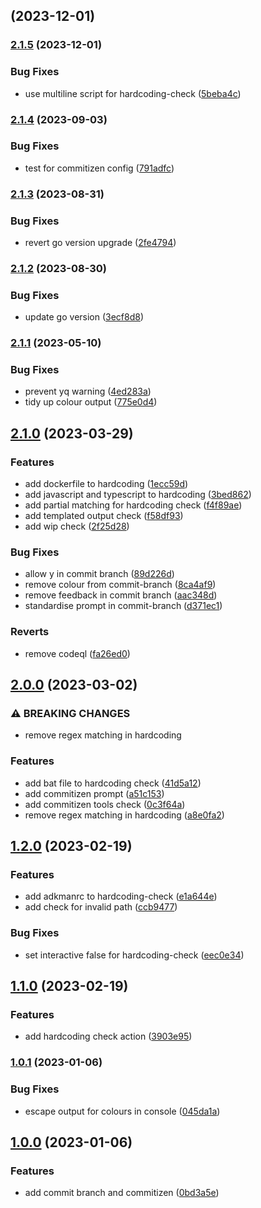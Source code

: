 ## [](https://github.com/aps831/trunk-io-plugins/compare/v2.1.5...v) (2023-12-01)

### [2.1.5](https://github.com/aps831/trunk-io-plugins/compare/v2.1.4...v2.1.5) (2023-12-01)


### Bug Fixes

* use multiline script for hardcoding-check ([5beba4c](https://github.com/aps831/trunk-io-plugins/commit/5beba4c0ed355aabbe464f19dca009e9b1452765))

### [2.1.4](https://github.com/aps831/trunk-io-plugins/compare/v2.1.3...v2.1.4) (2023-09-03)


### Bug Fixes

* test for commitizen config ([791adfc](https://github.com/aps831/trunk-io-plugins/commit/791adfce4d181d80d86b4e8b45d4ac1cfe1d3dbe))

### [2.1.3](https://github.com/aps831/trunk-io-plugins/compare/v2.1.2...v2.1.3) (2023-08-31)


### Bug Fixes

* revert go version upgrade ([2fe4794](https://github.com/aps831/trunk-io-plugins/commit/2fe479486d4fc2bcc25942c39067e287b7212c52))

### [2.1.2](https://github.com/aps831/trunk-io-plugins/compare/v2.1.1...v2.1.2) (2023-08-30)


### Bug Fixes

* update go version ([3ecf8d8](https://github.com/aps831/trunk-io-plugins/commit/3ecf8d8a96d4c85ed789a96563958084e33ba715))

### [2.1.1](https://github.com/aps831/trunk-io-plugins/compare/v2.1.0...v2.1.1) (2023-05-10)


### Bug Fixes

* prevent yq warning ([4ed283a](https://github.com/aps831/trunk-io-plugins/commit/4ed283ab6c4b85af919a17004e876ca8bf5df119))
* tidy up colour output ([775e0d4](https://github.com/aps831/trunk-io-plugins/commit/775e0d4ef463b85881919117a0bff7c3bedc8ad3))

## [2.1.0](https://github.com/aps831/trunk-io-plugins/compare/v2.0.0...v2.1.0) (2023-03-29)


### Features

* add dockerfile to hardcoding ([1ecc59d](https://github.com/aps831/trunk-io-plugins/commit/1ecc59da087e6ba39ce716c222a3b561bc518888))
* add javascript and typescript to hardcoding ([3bed862](https://github.com/aps831/trunk-io-plugins/commit/3bed86250ae0ede0599564f6d351cc9ce08ee961))
* add partial matching for hardcoding check ([f4f89ae](https://github.com/aps831/trunk-io-plugins/commit/f4f89aeed8861f8f7a38b561fde5fcca6f019f1f))
* add templated output check ([f58df93](https://github.com/aps831/trunk-io-plugins/commit/f58df93b2dc8984c72a26ade2a1579cbb0719c40))
* add wip check ([2f25d28](https://github.com/aps831/trunk-io-plugins/commit/2f25d282be571c4151562f01df51ebfc51a71aba))


### Bug Fixes

* allow y in commit branch ([89d226d](https://github.com/aps831/trunk-io-plugins/commit/89d226da709a901934891c17f40bd7952331c228))
* remove colour from commit-branch ([8ca4af9](https://github.com/aps831/trunk-io-plugins/commit/8ca4af9204a973bebdf00aeef2f4987374d1ec9c))
* remove feedback in commit branch ([aac348d](https://github.com/aps831/trunk-io-plugins/commit/aac348d65ed6140e01e31cc0b02e15f89c27b189))
* standardise prompt in commit-branch ([d371ec1](https://github.com/aps831/trunk-io-plugins/commit/d371ec11a500e6bf9d21eb200b5d5a0f20c77787))


### Reverts

* remove codeql ([fa26ed0](https://github.com/aps831/trunk-io-plugins/commit/fa26ed0634e0a6c5d40e2d05cd00e26af31d6200))

## [2.0.0](https://github.com/aps831/trunk-io-plugins/compare/v1.2.0...v2.0.0) (2023-03-02)


### ⚠ BREAKING CHANGES

* remove regex matching in hardcoding

### Features

* add bat file to hardcoding check ([41d5a12](https://github.com/aps831/trunk-io-plugins/commit/41d5a12034310cc22cf428c688f66866fb8f6ea9))
* add commitizen prompt ([a51c153](https://github.com/aps831/trunk-io-plugins/commit/a51c153d5d9939fb1ed0bff73b27c5596febb906))
* add commitizen tools check ([0c3f64a](https://github.com/aps831/trunk-io-plugins/commit/0c3f64a32303e9c7f268f9e39520c5ecdf5edfd7))
* remove regex matching in hardcoding ([a8e0fa2](https://github.com/aps831/trunk-io-plugins/commit/a8e0fa253137284fc93a92595a9490b76bbcdc32))

## [1.2.0](https://github.com/aps831/trunk-io-plugins/compare/v1.1.0...v1.2.0) (2023-02-19)


### Features

* add adkmanrc to hardcoding-check ([e1a644e](https://github.com/aps831/trunk-io-plugins/commit/e1a644e45108ba4bee61c2891ceb8af843fcddbc))
* add check for invalid path ([ccb9477](https://github.com/aps831/trunk-io-plugins/commit/ccb94774d3753323d29ba9743cb8bf859c5ef084))


### Bug Fixes

* set interactive false for hardcoding-check ([eec0e34](https://github.com/aps831/trunk-io-plugins/commit/eec0e349efe05b1acad92d35798861a45351b19c))

## [1.1.0](https://github.com/aps831/trunk-io-plugins/compare/v1.0.1...v1.1.0) (2023-02-19)


### Features

* add hardcoding check action ([3903e95](https://github.com/aps831/trunk-io-plugins/commit/3903e957bbe91c136fa845aa0748c2f9ae003e29))

### [1.0.1](https://github.com/aps831/trunk-io-plugins/compare/v1.0.0...v1.0.1) (2023-01-06)


### Bug Fixes

* escape output for colours in console ([045da1a](https://github.com/aps831/trunk-io-plugins/commit/045da1a2d0956d201813ff2fb61e66630a8e6725))

## [1.0.0](https://github.com/aps831/trunk-io-plugins/compare/0bd3a5ea7006d151109cec879796bafd53bd1f76...v1.0.0) (2023-01-06)


### Features

* add commit branch and commitizen ([0bd3a5e](https://github.com/aps831/trunk-io-plugins/commit/0bd3a5ea7006d151109cec879796bafd53bd1f76))

